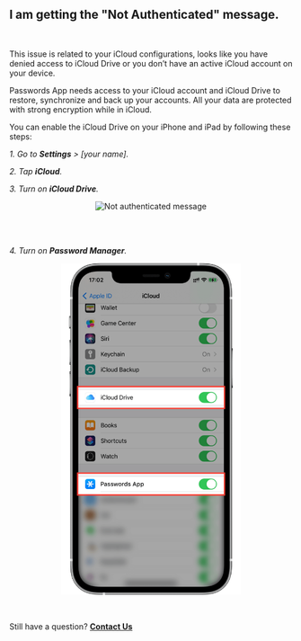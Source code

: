 <!-- 
---
title: I am getting the "Not Authenticated" message.
--- 
-->

## **I am getting the "Not Authenticated" message.**

<br />

This issue is related to your iCloud configurations, looks like you have denied access to iCloud Drive or you don’t have an active iCloud account on your device. 

Passwords App needs access to your iCloud account and iCloud Drive to restore, synchronize and back up your accounts. All your data are protected with strong encryption while in iCloud.

You can enable the iCloud Drive on your iPhone and iPad by following these steps:

*1. Go to **Settings** > [your name].*

*2. Tap **iCloud**.*

*3. Turn on **iCloud Drive**.*


<p align="center">
<img src="../assets/008_1.png" style="width:320px;" alt="Not authenticated message"/>
</p>

<br />
<br />

*4. Turn on **Password Manager**.*

<p align="center">
<img src="../assets/008_2.png" style="width:320px;" alt="authenticated image"/>
</p>

<br />

Still have a question?
[**Contact Us**](passwords://contact?subject=I%20am%20getting%20the%20%22Not%20Authenticated%22%20message.)